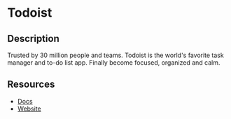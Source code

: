 # Todoist

## Description
Trusted by 30 million people and teams. Todoist is the world's favorite task manager and to-do list app. Finally become focused, organized and calm.

## Resources
* [Docs](https://developer.todoist.com/)
* [Website](todoist.com)